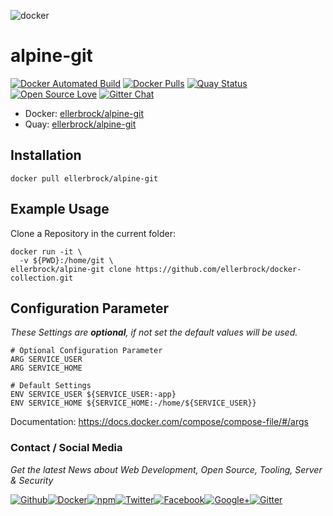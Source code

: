 ![docker](https://github.frapsoft.com/top/docker-security.jpg)

# alpine-git

[![Docker Automated Build](https://img.shields.io/docker/automated/ellerbrock/alpine-git.svg)](https://hub.docker.com/r/ellerbrock/alpine-git/) [![Docker Pulls](https://img.shields.io/docker/pulls/ellerbrock/alpine-git.svg)](https://hub.docker.com/r/ellerbrock/alpine-git/) [![Quay Status](https://quay.io/repository/ellerbrock/alpine-git/status)](https://quay.io/repository/ellerbrock/alpine-git/) [![Open Source Love](https://badges.frapsoft.com/os/v1/open-source.svg)](https://github.com/ellerbrock/open-source-badges/) [![Gitter Chat](https://badges.gitter.im/frapsoft/frapsoft.svg)](https://gitter.im/frapsoft/frapsoft/)

- Docker: [ellerbrock/alpine-git](https://hub.docker.com/r/ellerbrock/alpine-git/)
- Quay: [ellerbrock/alpine-git](https://quay.io/repository/ellerbrock/alpine-git)

## Installation

`docker pull ellerbrock/alpine-git`

## Example Usage

Clone a Repository in the current folder:

```
docker run -it \
  -v ${PWD}:/home/git \
ellerbrock/alpine-git clone https://github.com/ellerbrock/docker-collection.git
```

## Configuration Parameter

_These Settings are **optional**, if not set the default values will be used._

```
# Optional Configuration Parameter
ARG SERVICE_USER
ARG SERVICE_HOME

# Default Settings
ENV SERVICE_USER ${SERVICE_USER:-app}
ENV SERVICE_HOME ${SERVICE_HOME:-/home/${SERVICE_USER}}

```

Documentation: <https://docs.docker.com/compose/compose-file/#/args>

### Contact / Social Media

_Get the latest News about Web Development, Open Source, Tooling, Server & Security_

[![Github](https://github.frapsoft.com/social/github.png)](https://github.com/ellerbrock/)[![Docker](https://github.frapsoft.com/social/docker.png)](https://hub.docker.com/u/ellerbrock/)[![npm](https://github.frapsoft.com/social/npm.png)](https://www.npmjs.com/~ellerbrock)[![Twitter](https://github.frapsoft.com/social/twitter.png)](https://twitter.com/frapsoft/)[![Facebook](https://github.frapsoft.com/social/facebook.png)](https://www.facebook.com/frapsoft/)[![Google+](https://github.frapsoft.com/social/google-plus.png)](https://plus.google.com/116540931335841862774)[![Gitter](https://github.frapsoft.com/social/gitter.png)](https://gitter.im/frapsoft/frapsoft/)
